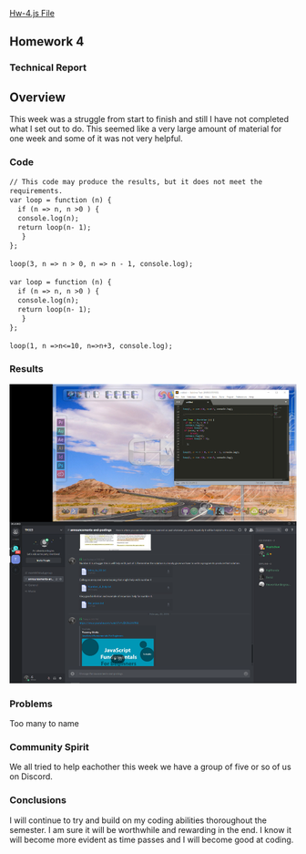 
[Hw-4.js File](https://github.com/JonSwallow/441-work/tree/master/HW-4/HW-4.js)


## Homework 4
### Technical Report
## Overview
This week was a struggle from start to finish and still I have not completed what I set out to do.
This seemed like a very large amount of material for one week and some of it was not very helpful.

### Code
```
// This code may produce the results, but it does not meet the requirements.
var loop = function (n) {
  if (n => n, n >0 ) {
  console.log(n);
  return loop(n- 1);
   }
};

loop(3, n => n > 0, n => n - 1, console.log);

var loop = function (n) {
  if (n => n, n >0 ) {
  console.log(n);
  return loop(n- 1);
   }
};

loop(1, n =>n<=10, n=>n+3, console.log);
```

### Results
![HW4screenshot](images/FordPrefecture.png)
### Problems
Too many to name
### Community Spirit
We all tried to help eachother this week we have a group of five or so of us on Discord.
### Conclusions
I will continue to try and build on my coding abilities thoroughout the semester. I am sure it will be worthwhile and rewarding in the end.
I know it will become more evident as time passes and I will become good at coding.
